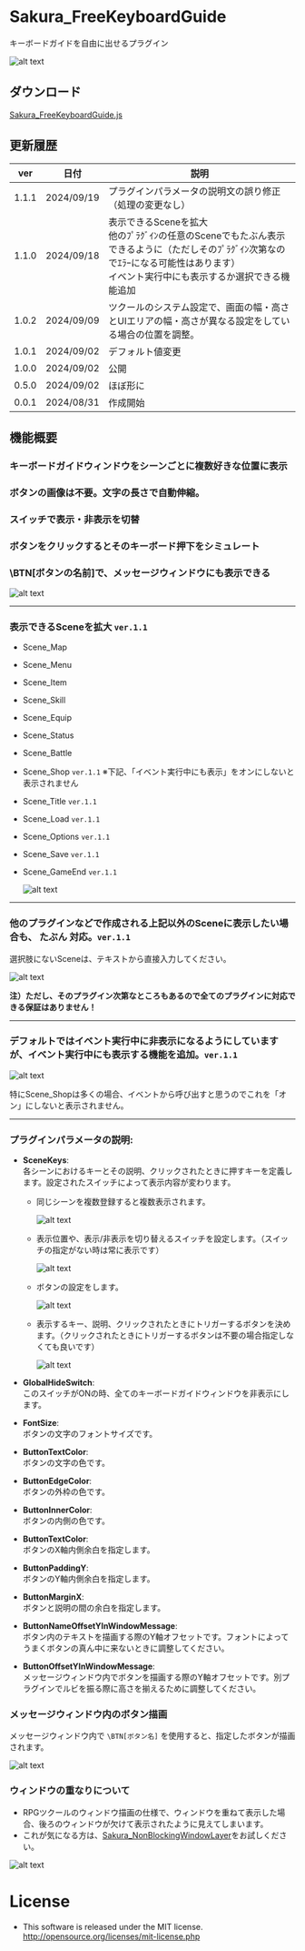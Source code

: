 # Sakura_FreeKeyboardGuide
キーボードガイドを自由に出せるプラグイン

![alt text](image-8.png)

## ダウンロード
[Sakura_FreeKeyboardGuide.js](https://raw.githubusercontent.com/Sakurano6130/SakuraPlugins/main/Sakura_FreeKeyboardGuide/Sakura_FreeKeyboardGuide.js)

## 更新履歴
| ver   | 日付       | 説明                                                                                                                                                                              |
| ----- | ---------- | --------------------------------------------------------------------------------------------------------------------------------------------------------------------------------- |
| 1.1.1 | 2024/09/19 | プラグインパラメータの説明文の誤り修正（処理の変更なし）                                                                                                                          |
| 1.1.0 | 2024/09/18 | 表示できるSceneを拡大<br>他のﾌﾟﾗｸﾞｲﾝの任意のSceneでもたぶん表示できるように（ただしそのﾌﾟﾗｸﾞｲﾝ次第なのでｴﾗｰになる可能性はあります）<br>イベント実行中にも表示するか選択できる機能追加 |
| 1.0.2 | 2024/09/09 | ツクールのシステム設定で、画面の幅・高さとUIエリアの幅・高さが異なる設定をしている場合の位置を調整。                                                                              |
| 1.0.1 | 2024/09/02 | デフォルト値変更                                                                                                                                                                  |
| 1.0.0 | 2024/09/02 | 公開                                                                                                                                                                              |
| 0.5.0 | 2024/09/02 | ほぼ形に                                                                                                                                                                          |
| 0.0.1 | 2024/08/31 | 作成開始                                                                                                                                                                          |


## 機能概要
### キーボードガイドウィンドウをシーンごとに複数好きな位置に表示
### ボタンの画像は不要。文字の長さで自動伸縮。
### スイッチで表示・非表示を切替
### ボタンをクリックするとそのキーボード押下をシミュレート
### \BTN[ボタンの名前]で、メッセージウィンドウにも表示できる

![alt text](image.png)

---

### 表示できるSceneを拡大 `ver.1.1`
- Scene_Map
- Scene_Menu
- Scene_Item
- Scene_Skill
- Scene_Equip
- Scene_Status
- Scene_Battle
- Scene_Shop `ver.1.1` ※下記、「イベント実行中にも表示」をオンにしないと表示されません
- Scene_Title `ver.1.1`
- Scene_Load `ver.1.1`
- Scene_Options `ver.1.1`
- Scene_Save `ver.1.1`
- Scene_GameEnd `ver.1.1`

  ![alt text](image-9.png)

---

### 他のプラグインなどで作成される上記以外のSceneに表示したい場合も、 **たぶん** 対応。`ver.1.1`

選択肢にないSceneは、テキストから直接入力してください。

![alt text](image-10.png)

**注）ただし、そのプラグイン次第なところもあるので全てのプラグインに対応できる保証はありません！**

---

### デフォルトではイベント実行中に非表示になるようにしていますが、イベント実行中にも表示する機能を追加。`ver.1.1`

![alt text](image-11.png)

特にScene_Shopは多くの場合、イベントから呼び出すと思うのでこれを「オン」にしないと表示されません。

---

### プラグインパラメータの説明:

- **SceneKeys**:  
  各シーンにおけるキーとその説明、クリックされたときに押すキーを定義します。設定されたスイッチによって表示内容が変わります。
  - 同じシーンを複数登録すると複数表示されます。
  
    ![alt text](image-1.png)

  - 表示位置や、表示/非表示を切り替えるスイッチを設定します。（スイッチの指定がない時は常に表示です）

    ![alt text](image-11.png)

  - ボタンの設定をします。

    ![alt text](image-3.png)
  
  - 表示するキー、説明、クリックされたときにトリガーするボタンを決めます。（クリックされたときにトリガーするボタンは不要の場合指定しなくても良いです）

    ![alt text](image-5.png)

- **GlobalHideSwitch**:  
  このスイッチがONの時、全てのキーボードガイドウィンドウを非表示にします。

- **FontSize**:  
  ボタンの文字のフォントサイズです。

- **ButtonTextColor**:  
  ボタンの文字の色です。

- **ButtonEdgeColor**:  
  ボタンの外枠の色です。

- **ButtonInnerColor**:  
  ボタンの内側の色です。

- **ButtonTextColor**:  
  ボタンのX軸内側余白を指定します。

- **ButtonPaddingY**:  
  ボタンのY軸内側余白を指定します。

- **ButtonMarginX**:  
  ボタンと説明の間の余白を指定します。

- **ButtonNameOffsetYInWindowMessage**:  
  ボタン内のテキストを描画する際のY軸オフセットです。フォントによってうまくボタンの真ん中に来ないときに調整してください。

- **ButtonOffsetYInWindowMessage**:  
  メッセージウィンドウ内でボタンを描画する際のY軸オフセットです。別プラグインでルビを振る際に高さを揃えるために調整してください。

### メッセージウィンドウ内のボタン描画
  メッセージウィンドウ内で `\BTN[ボタン名]` を使用すると、指定したボタンが描画されます。

  ![alt text](image-6.png)

### ウィンドウの重なりについて
  - RPGツクールのウィンドウ描画の仕様で、ウィンドウを重ねて表示した場合、後ろのウィンドウが欠けて表示されたように見えてしまいます。
  - これが気になる方は、[Sakura_NonBlockingWindowLayer](../Sakura_NonBlockingWindowLayer/Sakura_NonBlockingWindowLayer.md)をお試しください。

  ![alt text](image-7.png)


# License
- This software is released under the MIT license. http://opensource.org/licenses/mit-license.php

